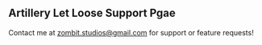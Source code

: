 ## Artillery Let Loose Support Pgae

Contact me at [zombit.studios@gmail.com](mailto:zombit.studios@gmail.com) for support or feature requests!
